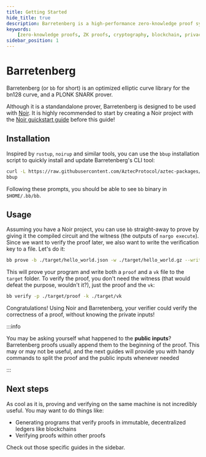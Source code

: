 ```yaml
---
title: Getting Started
hide_title: true
description: Barretenberg is a high-performance zero-knowledge proof system implementation written in C++. It serves as the cryptographic engine powering Aztec's privacy-focused blockchain solutions. The system includes efficient implementations of key cryptographic primitives, constraint system construction, and proof generation optimized for modern hardware.
keywords: 
    [zero-knowledge proofs, ZK proofs, cryptography, blockchain, privacy, Aztec, C++, PLONK, arithmetic circuits, constraint systems, elliptic curves, performance optimization, zkSNARKs, zero-knowledge]
sidebar_position: 1
---
```


# Barretenberg

Barretenberg (or `bb` for short) is an optimized elliptic curve library for the bn128 curve, and a PLONK SNARK prover.

Although it is a standandalone prover, Barretenberg is designed to be used with [Noir](https://noir-lang.org). It is highly recommended to start by creating a Noir project with the [Noir guickstart guide](https://noir-lang.org/docs/getting_started/quick_start) before this guide!

## Installation

Inspired by `rustup`, `noirup` and similar tools, you can use the `bbup` installation script to quickly install and update Barretenberg's CLI tool:

```bash
curl -L https://raw.githubusercontent.com/AztecProtocol/aztec-packages/refs/heads/master/barretenberg/bbup/install | bash
bbup
```

Following these prompts, you should be able to see `bb` binary in `$HOME/.bb/bb`. 

## Usage

Assuming you have a Noir project, you can use `bb` straight-away to prove by giving it the compiled circuit and the witness (the outputs of `nargo execute`). Since we want to verify the proof later, we also want to write the verification key to a file. Let's do it:

```bash
bb prove -b ./target/hello_world.json -w ./target/hello_world.gz --write_vk -o target
```

This will prove your program and write both a `proof` and a `vk` file to the `target` folder. To verify the proof, you don't need the witness (that would defeat the purpose, wouldn't it?), just the proof and the `vk`:

```bash
bb verify -p ./target/proof -k ./target/vk
```

Congratulations! Using Noir and Barretenberg, your verifier could verify the correctness of a proof, without knowing the private inputs!

:::info

You may be asking yourself what happened to the **public inputs**? Barretenberg proofs usually append them to the beginning of the proof. This may or may not be useful, and the next guides will provide you with handy commands to split the proof and the public inputs whenever needed

:::

## Next steps

As cool as it is, proving and verifying on the same machine is not incredibly useful. You may want to do things like:

- Generating programs that verify proofs in immutable, decentralized ledgers like blockchains
- Verifying proofs within other proofs

Check out those specific guides in the sidebar.
